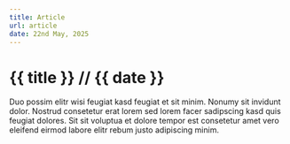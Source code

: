 ```yaml
---
title: Article
url: article
date: 22nd May, 2025
---
```


# {{ title }} <span>// {{ date }}</span>
Duo possim elitr wisi feugiat kasd feugiat et sit minim.
Nonumy sit invidunt dolor.
Nostrud consetetur erat lorem sed lorem facer sadipscing kasd quis feugiat dolores.
Sit sit voluptua et dolore tempor est consetetur amet vero eleifend eirmod labore elitr rebum justo adipiscing minim.
